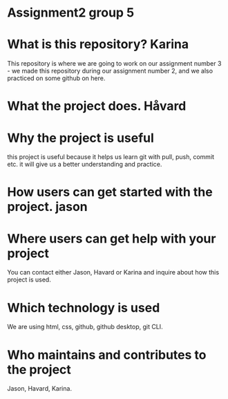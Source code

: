 # Assignment2 group 5

# What is this repository? Karina
This repository is where we are going to work on our assignment number 3 - we made this repository during our assignment number 2,
and we also practiced on some github on here.

# What the project does. Håvard


# Why the project is useful
this project is useful because it helps us learn git with pull, push, commit etc. it will give us a better understanding and practice.
# How users can get started with the project. jason

# Where users can get help with your project
You can contact either Jason, Havard or Karina and inquire about how this project is used.
# Which technology is used
We are using html, css, github, github desktop, git CLI.
# Who maintains and contributes to the project
Jason, Havard, Karina.